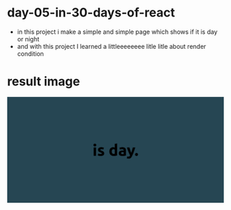 # day-05-in-30-days-of-react 

- in this project i make a simple and simple page which shows if it is day or night
- and with this project I learned a littleeeeeeee litle litle about render condition

# result image  

![](site.png)